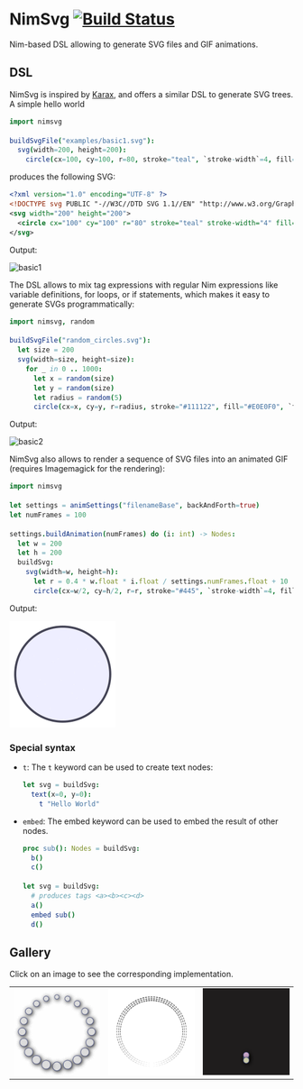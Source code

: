 # NimSvg  [![Build Status](https://travis-ci.org/bluenote10/NimSvg.svg?branch=master)](https://travis-ci.org/bluenote10/NimSvg)

Nim-based DSL allowing to generate SVG files and GIF animations.

## DSL

NimSvg is inspired by [Karax](https://github.com/pragmagic/karax), and offers a similar DSL to generate SVG trees.
A simple hello world

```nim
import nimsvg

buildSvgFile("examples/basic1.svg"):
  svg(width=200, height=200):
    circle(cx=100, cy=100, r=80, stroke="teal", `stroke-width`=4, fill="#DDD")
```

produces the following SVG:

```svg
<?xml version="1.0" encoding="UTF-8" ?>
<!DOCTYPE svg PUBLIC "-//W3C//DTD SVG 1.1//EN" "http://www.w3.org/Graphics/SVG/1.1/DTD/svg11.dtd">
<svg width="200" height="200">
  <circle cx="100" cy="100" r="80" stroke="teal" stroke-width="4" fill="#DDD"/>
</svg>
```

Output:

![basic1](https://rawgit.com/bluenote10/NimSvg/master/examples/basic1.svg?sanitize=true)

The DSL allows to mix tag expressions with regular Nim expressions like variable definitions, for loops, or if statements,
which makes it easy to generate SVGs programmatically:

```nim
import nimsvg, random

buildSvgFile("random_circles.svg"):
  let size = 200
  svg(width=size, height=size):
    for _ in 0 .. 1000:
      let x = random(size)
      let y = random(size)
      let radius = random(5)
      circle(cx=x, cy=y, r=radius, stroke="#111122", fill="#E0E0F0", `fill-opacity`=0.5)
```

Output:

![basic2](https://rawgit.com/bluenote10/NimSvg/master/examples/basic2.svg?sanitize=true)

NimSvg also allows to render a sequence of SVG files into an animated GIF (requires Imagemagick for the rendering):

```nim
import nimsvg

let settings = animSettings("filenameBase", backAndForth=true)
let numFrames = 100

settings.buildAnimation(numFrames) do (i: int) -> Nodes:
  let w = 200
  let h = 200
  buildSvg:
    svg(width=w, height=h):
      let r = 0.4 * w.float * i.float / settings.numFrames.float + 10
      circle(cx=w/2, cy=h/2, r=r, stroke="#445", `stroke-width`=4, fill="#EEF")
```

Output:

[![animation1](examples/animation1.gif)](examples/animation1.nim)

### Special syntax

- `t`: The `t` keyword can be used to create text nodes:
  ```nim
  let svg = buildSvg:
    text(x=0, y=0):
      t "Hello World"
  ```


- `embed`: The embed keyword can be used to embed the result of other nodes.
  ```nim
  proc sub(): Nodes = buildSvg:
    b()
    c()

  let svg = buildSvg:
    # produces tags <a><b><c><d>
    a()
    embed sub()
    d()
  ```

## Gallery

Click on an image to see the corresponding implementation.

| | | |
:-------------------------:|:-------------------------:|:-------------------------:
[![spinner1](examples/spinner1.gif)](examples/spinner1.nim)  |  [![spinner2](examples/spinner2.gif)](examples/spinner2.nim)   | [![spinner3](examples/spinner3.gif)](examples/spinner3.nim)
